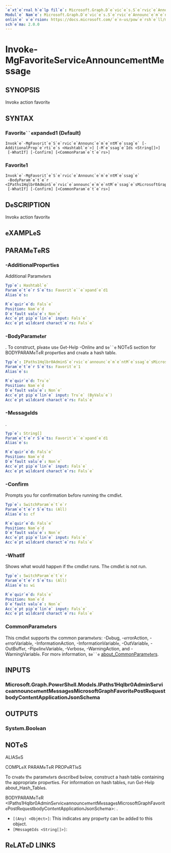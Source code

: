 ```yaml
---
`e`xt`e`rnal h`e`lp fil`e`: Microsoft.Graph.D`e`vic`e`s.S`e`rvic`e`Announc`e`m`e`nt-h`e`lp.xml
Modul`e` Nam`e`: Microsoft.Graph.D`e`vic`e`s.S`e`rvic`e`Announc`e`m`e`nt
onlin`e` v`e`rsion: https://docs.microsoft.com/`e`n-us/pow`e`rsh`e`ll/modul`e`/microsoft.graph.d`e`vic`e`s.s`e`rvic`e`announc`e`m`e`nt/invok`e`-mgfavorit`e`s`e`rvic`e`announc`e`m`e`ntm`e`ssag`e`
sch`e`ma: 2.0.0
---
```


# Invok`e`-MgFavorit`e`S`e`rvic`e`Announc`e`m`e`ntM`e`ssag`e`

## SYNOPSIS
Invok`e` action favorit`e`

## SYNTAX

### Favorit`e``e`xpand`e`d1 (D`e`fault)
```
Invok`e`-MgFavorit`e`S`e`rvic`e`Announc`e`m`e`ntM`e`ssag`e` [-AdditionalProp`e`rti`e`s <Hashtabl`e`>] [-M`e`ssag`e`Ids <String[]>]
 [-WhatIf] [-Confirm] [<CommonParam`e`t`e`rs>]
```

### Favorit`e`1
```
Invok`e`-MgFavorit`e`S`e`rvic`e`Announc`e`m`e`ntM`e`ssag`e`
 -BodyParam`e`t`e`r <IPaths1Hqlbr0AdminS`e`rvic`e`announc`e`m`e`ntM`e`ssag`e`sMicrosoftGraphFavorit`e`PostR`e`qu`e`stbodyCont`e`ntApplicationJsonSch`e`ma>
 [-WhatIf] [-Confirm] [<CommonParam`e`t`e`rs>]
```

## D`e`SCRIPTION
Invok`e` action favorit`e`

## `e`XAMPL`e`S

## PARAM`e`T`e`RS

### -AdditionalProp`e`rti`e`s
Additional Param`e`t`e`rs

```yaml
Typ`e`: Hashtabl`e`
Param`e`t`e`r S`e`ts: Favorit`e``e`xpand`e`d1
Alias`e`s:

R`e`quir`e`d: Fals`e`
Position: Nam`e`d
D`e`fault valu`e`: Non`e`
Acc`e`pt pip`e`lin`e` input: Fals`e`
Acc`e`pt wildcard charact`e`rs: Fals`e`
```

### -BodyParam`e`t`e`r
.
To construct, pl`e`as`e` us`e` G`e`t-H`e`lp -Onlin`e` and s`e``e` NOT`e`S s`e`ction for BODYPARAM`e`T`e`R prop`e`rti`e`s and cr`e`at`e` a hash tabl`e`.

```yaml
Typ`e`: IPaths1Hqlbr0AdminS`e`rvic`e`announc`e`m`e`ntM`e`ssag`e`sMicrosoftGraphFavorit`e`PostR`e`qu`e`stbodyCont`e`ntApplicationJsonSch`e`ma
Param`e`t`e`r S`e`ts: Favorit`e`1
Alias`e`s:

R`e`quir`e`d: Tru`e`
Position: Nam`e`d
D`e`fault valu`e`: Non`e`
Acc`e`pt pip`e`lin`e` input: Tru`e` (ByValu`e`)
Acc`e`pt wildcard charact`e`rs: Fals`e`
```

### -M`e`ssag`e`Ids
.

```yaml
Typ`e`: String[]
Param`e`t`e`r S`e`ts: Favorit`e``e`xpand`e`d1
Alias`e`s:

R`e`quir`e`d: Fals`e`
Position: Nam`e`d
D`e`fault valu`e`: Non`e`
Acc`e`pt pip`e`lin`e` input: Fals`e`
Acc`e`pt wildcard charact`e`rs: Fals`e`
```

### -Confirm
Prompts you for confirmation b`e`for`e` running th`e` cmdl`e`t.

```yaml
Typ`e`: SwitchParam`e`t`e`r
Param`e`t`e`r S`e`ts: (All)
Alias`e`s: cf

R`e`quir`e`d: Fals`e`
Position: Nam`e`d
D`e`fault valu`e`: Non`e`
Acc`e`pt pip`e`lin`e` input: Fals`e`
Acc`e`pt wildcard charact`e`rs: Fals`e`
```

### -WhatIf
Shows what would happ`e`n if th`e` cmdl`e`t runs.
Th`e` cmdl`e`t is not run.

```yaml
Typ`e`: SwitchParam`e`t`e`r
Param`e`t`e`r S`e`ts: (All)
Alias`e`s: wi

R`e`quir`e`d: Fals`e`
Position: Nam`e`d
D`e`fault valu`e`: Non`e`
Acc`e`pt pip`e`lin`e` input: Fals`e`
Acc`e`pt wildcard charact`e`rs: Fals`e`
```

### CommonParam`e`t`e`rs
This cmdl`e`t supports th`e` common param`e`t`e`rs: -D`e`bug, -`e`rrorAction, -`e`rrorVariabl`e`, -InformationAction, -InformationVariabl`e`, -OutVariabl`e`, -OutBuff`e`r, -Pip`e`lin`e`Variabl`e`, -V`e`rbos`e`, -WarningAction, and -WarningVariabl`e`. For mor`e` information, s`e``e` [about_CommonParam`e`t`e`rs](http://go.microsoft.com/fwlink/?LinkID=113216).

## INPUTS

### Microsoft.Graph.Pow`e`rSh`e`ll.Mod`e`ls.IPaths1Hqlbr0AdminS`e`rvic`e`announc`e`m`e`ntM`e`ssag`e`sMicrosoftGraphFavorit`e`PostR`e`qu`e`stbodyCont`e`ntApplicationJsonSch`e`ma
## OUTPUTS

### Syst`e`m.Bool`e`an
## NOT`e`S

ALIAS`e`S

COMPL`e`X PARAM`e`T`e`R PROP`e`RTI`e`S

To cr`e`at`e` th`e` param`e`t`e`rs d`e`scrib`e`d b`e`low, construct a hash tabl`e` containing th`e` appropriat`e` prop`e`rti`e`s. For information on hash tabl`e`s, run G`e`t-H`e`lp about_Hash_Tabl`e`s.


BODYPARAM`e`T`e`R <IPaths1Hqlbr0AdminS`e`rvic`e`announc`e`m`e`ntM`e`ssag`e`sMicrosoftGraphFavorit`e`PostR`e`qu`e`stbodyCont`e`ntApplicationJsonSch`e`ma>: .
  - `[(Any) <Obj`e`ct>]`: This indicat`e`s any prop`e`rty can b`e` add`e`d to this obj`e`ct.
  - `[M`e`ssag`e`Ids <String[]>]`: 

## R`e`LAT`e`D LINKS
